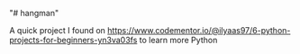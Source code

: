 "# hangman"

A quick project I found on https://www.codementor.io/@ilyaas97/6-python-projects-for-beginners-yn3va03fs to learn more Python
